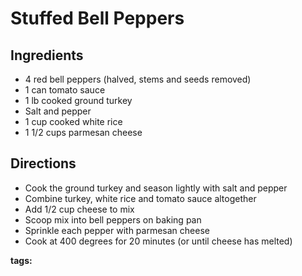 # Stuffed Bell Peppers

## Ingredients

* 4 red bell peppers (halved, stems and seeds removed)
* 1 can tomato sauce
* 1 lb cooked ground turkey
* Salt and pepper
* 1 cup cooked white rice
* 1 1/2  cups parmesan cheese

## Directions

* Cook the ground turkey and season lightly with salt and pepper
* Combine turkey, white rice and tomato sauce altogether
* Add 1/2 cup cheese to mix
* Scoop mix into bell peppers on baking pan
* Sprinkle each pepper with parmesan cheese 
* Cook at 400 degrees for 20 minutes (or until cheese has melted)

__tags:__ 
